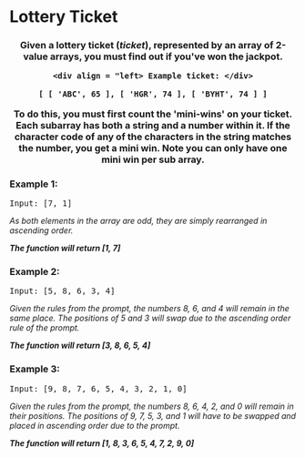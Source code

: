 # Lottery Ticket

<div align = "center">
  
  <h3> Given a lottery ticket (<em>ticket</em>), represented by an array of 2-value arrays, you must find out if you've won the jackpot.  
  
    <div align = "left> Example ticket: </div>
  
     [ [ 'ABC', 65 ], [ 'HGR', 74 ], [ 'BYHT', 74 ] ] 
  
  To do this, you must first count the 'mini-wins' on your ticket. Each subarray has both a string and a number within it. If the character code of any of the characters in the string matches the number, you get a mini win. Note you can only have one mini win per sub array.</h3>

</div>

<h3>Example 1:</h3>
<pre>
Input: [7, 1] 
</pre>

<p>
<em>As both elements in the array are odd, they are simply rearranged in ascending order.
  
  <strong>The function will return [1, 7]</strong>
    </em>
</p>

<h3>Example 2:</h3>
<pre>
Input: [5, 8, 6, 3, 4] 
</pre>

<p>
<em>Given the rules from the prompt, the numbers 8, 6, and 4 will remain in the same place. 
The positions of 5 and 3 will swap due to the ascending order rule of the prompt. 
  
  <strong>The function will return [3, 8, 6, 5, 4]</strong>
  </em>
</p>


<h3>Example 3:</h3>
<pre>
Input: [9, 8, 7, 6, 5, 4, 3, 2, 1, 0]
</pre>

<p>
<em>Given the rules from the prompt, the numbers 8, 6, 4, 2, and 0 will remain in their positions.
The positions of 9, 7, 5, 3, and 1 will have to be swapped and placed in ascending order due to the prompt.

<strong>The function will return [1, 8, 3, 6, 5, 4, 7, 2, 9, 0]</strong></em>

</p>
